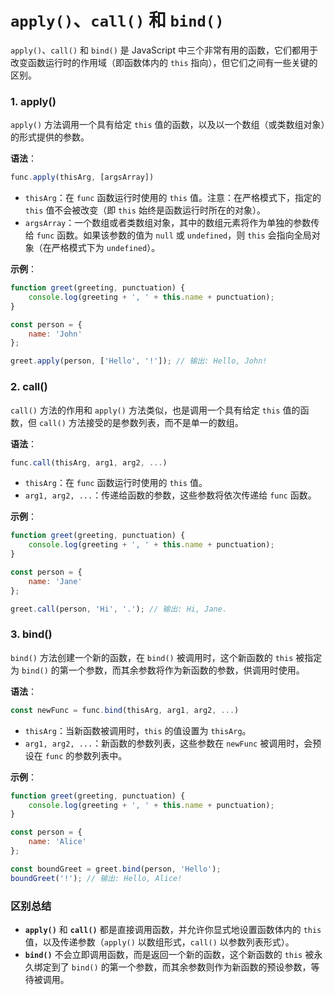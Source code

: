 # `apply()`、`call()` 和 `bind()`

`apply()`、`call()` 和 `bind()` 是 JavaScript 中三个非常有用的函数，它们都用于改变函数运行时的作用域（即函数体内的 `this` 指向），但它们之间有一些关键的区别。

### 1. apply()

`apply()` 方法调用一个具有给定 `this` 值的函数，以及以一个数组（或类数组对象）的形式提供的参数。

**语法**：
```javascript
func.apply(thisArg, [argsArray])
```
- `thisArg`：在 `func` 函数运行时使用的 `this` 值。注意：在严格模式下，指定的 `this` 值不会被改变（即 `this` 始终是函数运行时所在的对象）。
- `argsArray`：一个数组或者类数组对象，其中的数组元素将作为单独的参数传给 `func` 函数。如果该参数的值为 `null` 或 `undefined`，则 `this` 会指向全局对象（在严格模式下为 `undefined`）。

**示例**：
```javascript
function greet(greeting, punctuation) {
    console.log(greeting + ', ' + this.name + punctuation);
}

const person = {
    name: 'John'
};

greet.apply(person, ['Hello', '!']); // 输出: Hello, John!
```

### 2. call()

`call()` 方法的作用和 `apply()` 方法类似，也是调用一个具有给定 `this` 值的函数，但 `call()` 方法接受的是参数列表，而不是单一的数组。

**语法**：
```javascript
func.call(thisArg, arg1, arg2, ...)
```
- `thisArg`：在 `func` 函数运行时使用的 `this` 值。
- `arg1, arg2, ...`：传递给函数的参数，这些参数将依次传递给 `func` 函数。

**示例**：
```javascript
function greet(greeting, punctuation) {
    console.log(greeting + ', ' + this.name + punctuation);
}

const person = {
    name: 'Jane'
};

greet.call(person, 'Hi', '.'); // 输出: Hi, Jane.
```

### 3. bind()

`bind()` 方法创建一个新的函数，在 `bind()` 被调用时，这个新函数的 `this` 被指定为 `bind()` 的第一个参数，而其余参数将作为新函数的参数，供调用时使用。

**语法**：
```javascript
const newFunc = func.bind(thisArg, arg1, arg2, ...)
```
- `thisArg`：当新函数被调用时，`this` 的值设置为 `thisArg`。
- `arg1, arg2, ...`：新函数的参数列表，这些参数在 `newFunc` 被调用时，会预设在 `func` 的参数列表中。

**示例**：
```javascript
function greet(greeting, punctuation) {
    console.log(greeting + ', ' + this.name + punctuation);
}

const person = {
    name: 'Alice'
};

const boundGreet = greet.bind(person, 'Hello');
boundGreet('!'); // 输出: Hello, Alice!
```

### 区别总结

- **`apply()`** 和 **`call()`** 都是直接调用函数，并允许你显式地设置函数体内的 `this` 值，以及传递参数（`apply()` 以数组形式，`call()` 以参数列表形式）。
- **`bind()`** 不会立即调用函数，而是返回一个新的函数，这个新函数的 `this` 被永久绑定到了 `bind()` 的第一个参数，而其余参数则作为新函数的预设参数，等待被调用。